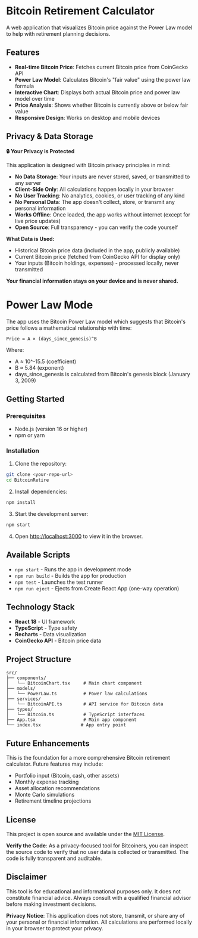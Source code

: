 # Bitcoin Retirement Calculator

A web application that visualizes Bitcoin price against the Power Law model to help with retirement planning decisions.

## Features

- **Real-time Bitcoin Price**: Fetches current Bitcoin price from CoinGecko API
- **Power Law Model**: Calculates Bitcoin's "fair value" using the power law formula
- **Interactive Chart**: Displays both actual Bitcoin price and power law model over time
- **Price Analysis**: Shows whether Bitcoin is currently above or below fair value
- **Responsive Design**: Works on desktop and mobile devices

## Privacy & Data Storage

**🔒 Your Privacy is Protected**

This application is designed with Bitcoin privacy principles in mind:

- **No Data Storage**: Your inputs are never stored, saved, or transmitted to any server
- **Client-Side Only**: All calculations happen locally in your browser
- **No User Tracking**: No analytics, cookies, or user tracking of any kind
- **No Personal Data**: The app doesn't collect, store, or transmit any personal information
- **Works Offline**: Once loaded, the app works without internet (except for live price updates)
- **Open Source**: Full transparency - you can verify the code yourself

**What Data is Used:**
- Historical Bitcoin price data (included in the app, publicly available)
- Current Bitcoin price (fetched from CoinGecko API for display only)
- Your inputs (Bitcoin holdings, expenses) - processed locally, never transmitted

**Your financial information stays on your device and is never shared.**

# Power Law Mode

The app uses the Bitcoin Power Law model which suggests that Bitcoin's price follows a mathematical relationship with time:

```
Price = A × (days_since_genesis)^B
```

Where:
- A ≈ 10^-15.5 (coefficient)
- B ≈ 5.84 (exponent)
- days_since_genesis is calculated from Bitcoin's genesis block (January 3, 2009)

## Getting Started

### Prerequisites

- Node.js (version 16 or higher)
- npm or yarn

### Installation

1. Clone the repository:
```bash
git clone <your-repo-url>
cd BitcoinRetire
```

2. Install dependencies:
```bash
npm install
```

3. Start the development server:
```bash
npm start
```

4. Open [http://localhost:3000](http://localhost:3000) to view it in the browser.

## Available Scripts

- `npm start` - Runs the app in development mode
- `npm run build` - Builds the app for production
- `npm test` - Launches the test runner
- `npm run eject` - Ejects from Create React App (one-way operation)

## Technology Stack

- **React 18** - UI framework
- **TypeScript** - Type safety
- **Recharts** - Data visualization
- **CoinGecko API** - Bitcoin price data

## Project Structure

```
src/
├── components/
│   └── BitcoinChart.tsx     # Main chart component
├── models/
│   └── PowerLaw.ts          # Power law calculations
├── services/
│   └── BitcoinAPI.ts        # API service for Bitcoin data
├── types/
│   └── Bitcoin.ts           # TypeScript interfaces
├── App.tsx                  # Main app component
└── index.tsx               # App entry point
```

## Future Enhancements

This is the foundation for a more comprehensive Bitcoin retirement calculator. Future features may include:

- Portfolio input (Bitcoin, cash, other assets)
- Monthly expense tracking
- Asset allocation recommendations
- Monte Carlo simulations
- Retirement timeline projections

## License

This project is open source and available under the [MIT License](LICENSE).

**Verify the Code**: As a privacy-focused tool for Bitcoiners, you can inspect the source code to verify that no user data is collected or transmitted. The code is fully transparent and auditable.

## Disclaimer

This tool is for educational and informational purposes only. It does not constitute financial advice. Always consult with a qualified financial advisor before making investment decisions.

**Privacy Notice**: This application does not store, transmit, or share any of your personal or financial information. All calculations are performed locally in your browser to protect your privacy. 